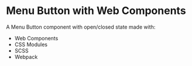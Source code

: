 # Menu Button with Web Components

A Menu Button component with open/closed state made with:

- Web Components
- CSS Modules
- SCSS
- Webpack
